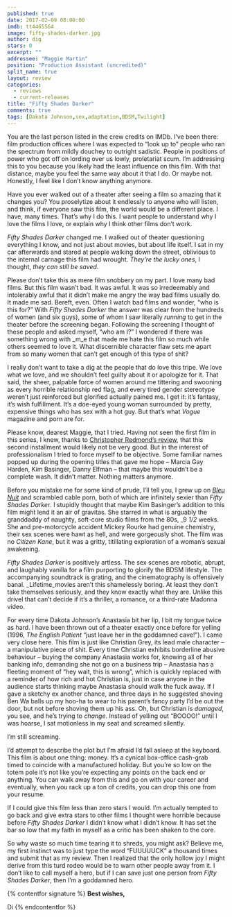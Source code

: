 ```yaml
---
published: true
date: 2017-02-09 08:00:00
imdb: tt4465564
image: fifty-shades-darker.jpg
author: dig
stars: 0
excerpt: ""
addressee: "Maggie Martin"
position: "Production Assistant (uncredited)"
split_name: true
layout: review
categories: 
  - reviews
  - current-releases
title: "Fifty Shades Darker"
comments: true
tags: [Dakota Johnson,sex,adaptation,BDSM,Twilight]
---
```

You are the last person listed in the crew credits on IMDb. I’ve been there: film production offices where I was expected to “look up to” people who ran the spectrum from mildly douchey to outright sadistic. People in positions of power who got off on lording over us lowly, proletariat scum. I’m addressing this to you because you likely had the least influence on this film. With that distance, maybe you feel the same way about it that I do. Or maybe not. Honestly, I feel like I don’t know anything anymore.

Have you ever walked out of a theater after seeing a film so amazing that it changes you? You proselytize about it endlessly to anyone who will listen, and think, if everyone saw this film, the world would be a different place. I have, many times. That’s why I do this. I want people to understand why I love the films I love, or explain why I think other films don’t work. 

_Fifty Shades Darker_ changed me. I walked out of theater questioning everything I know, and not just about movies, but about life itself. I sat in my car afterwards and stared at people walking down the street, oblivious to the internal carnage this film had wrought. _They’re the lucky ones_, I thought, _they can still be saved._ 

Please don’t take this as mere film snobbery on my part. I love many bad films. But this film wasn’t bad. It was awful. It was so irredeemably and intolerably awful that it didn’t make me angry the way bad films usually do. It made me sad. Bereft, even. Often I watch bad films and wonder, “who is this for?” With _Fifty Shades Darker_ the answer was clear from the hundreds of women (and six guys), some of whom I saw literally _running_ to get in the theater before the screening began. Following the screening I thought of these people and asked myself, “who am I?” I wondered if there was something wrong with _m_e that made me hate this film so much while others seemed to love it. What discernible character flaw sets me apart from so many women that can’t get enough of this type of shit? 

I really don’t want to take a dig at the people that do love this tripe. We love what we love, and we shouldn’t feel guilty about it or apologize for it. That said, the sheer, palpable force of women around me tittering and swooning as every horrible relationship red flag, and every tired gender stereotype weren’t just reinforced but glorified actually pained me. I get it: it’s fantasy, it’s wish fulfillment. It’s a doe-eyed young woman surrounded by pretty, expensive things who has sex with a hot guy. But that’s what _Vogue_ magazine and porn are for.

Please know, dearest Maggie, that I tried. Having not seen the first film in this series, I knew, thanks to [Christopher Redmond’s review](http://www.dearcastandcrew.com/content/2015/2/13/fifty-shades-of-grey.html), that this second installment would likely not be very good. But in the interest of professionalism I tried to force myself to be objective. Some familiar names popped up during the opening titles that gave me hope – Marcia Gay Harden, Kim Basinger, Danny Elfman – that maybe this wouldn’t be a complete wash. It didn’t matter. Nothing matters anymore. 

Before you mistake me for some kind of prude, I’ll tell you, I grew up on [_Bleu Nuit_](https://en.wikipedia.org/wiki/Bleu_Nuit) and scrambled cable porn, both of which are infinitely sexier than _Fifty Shades Darker_. I stupidly thought that maybe Kim Basinger’s addition to this film might lend it an air of gravitas. She starred in what is arguably the granddaddy of naughty, soft-core studio films from the 80s, _9 _1/2_ weeks. She and pre-motorcycle accident Mickey Rourke had genuine chemistry, their sex scenes were hawt as hell, and were gorgeously shot. The film was no _Citizen Kane_, but it was a gritty, titillating exploration of a woman’s sexual awakening. 

_Fifty Shades Darker_ is positively artless. The sex scenes are robotic, abrupt, and laughably vanilla for a film purporting to glorify the BDSM lifestyle. The accompanying soundtrack is grating, and the cinematography is offensively banal. _Lifetime_movies aren’t this shamelessly boring. At least they don’t take themselves seriously, and they know exactly what they are. Unlike this drivel that can’t decide if it’s a thriller, a romance, or a third-rate Madonna video. 

For every time Dakota Johnson’s Anastasia bit her lip, I bit my tongue twice as hard. I have been thrown out of a theater exactly once before for yelling (1996, _The English Patient_ “just leave her in the goddamned cave!”). I came very close here. This film is just like Christian Grey, its lead male character – a manipulative piece of shit. Every time Christian exhibits borderline abusive behaviour – buying the company Anastasia works for, knowing all of her banking info, demanding she not go on a business trip – Anastasia has a fleeting moment of “hey wait, this is wrong”, which is quickly replaced with a reminder of how rich and hot Christian is, just in case anyone in the audience starts thinking maybe Anastasia should walk the fuck away. If I gave a sketchy ex another chance, and three days in he suggested shoving Ben Wa balls up my hoo-ha to wear to his parent’s fancy party I’d be out the door, but not before shoving them up his ass. Oh, but Christian is _damaged_, you see, and he’s trying to _change_. Instead of yelling out “BOOOO!” until I was hoarse, I sat motionless in my seat and screamed silently.

I’m still screaming.

I’d attempt to describe the plot but I’m afraid I’d fall asleep at the keyboard. This film is about one thing: money. It’s a cynical box-office cash-grab timed to coincide with a manufactured holiday. But you’re so low on the totem pole it’s not like you’re expecting any points on the back end or anything. You can walk away from this and go on with your career and eventually, when you rack up a ton of credits, you can drop this one from your resume. 

If I could give this film less than zero stars I would. I’m actually tempted to go back and give extra stars to other films I thought were horrible because before _Fifty Shades Darker_ I didn’t know what I didn’t know. It has set the bar so low that my faith in myself as a critic has been shaken to the core. 

So why waste so much time tearing it to shreds, you might ask? Believe me, my first instinct was to just type the word “FUUUUUCK” a thousand times and submit that as my review. Then I realized that the only hollow joy I might derive from this turd rodeo would be to warn other people away from it. I don’t like to call myself a hero, but if I can save just one person from _Fifty Shades Darker_, then I’m a goddamned hero.

{% contentfor signature %}
**Best wishes,**

Di
{% endcontentfor %}